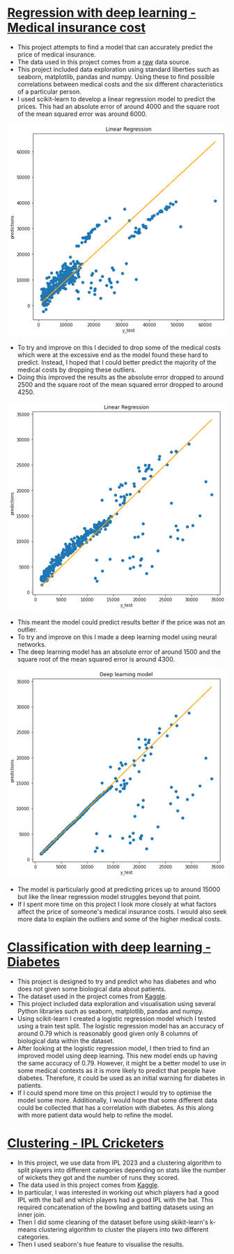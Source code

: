 # [Regression with deep learning - Medical insurance cost](https://github.com/lcwhite29/Project-Regression)
- This project attempts to find a model that can accurately predict the price of medical insurance.
- The data used in this project comes from a [raw](https://raw.githubusercontent.com/stedy/Machine-Learning-with-R-datasets/master/insurance.csv) data source.
- This project included data exploration using standard liberties such as seaborn, matplotlib, pandas and numpy. Using these to find possible correlations between medical costs and the six different characteristics of a particular person.
- I used scikit-learn to develop a linear regression model to predict the prices. This had an absolute error of around 4000 and the square root of the mean squared error was around 6000.

![](Images/Picture_1.png)

- To try and improve on this I decided to drop some of the medical costs which were at the excessive end as the model found these hard to predict. Instead, I hoped that I could better predict the majority of the medical costs by dropping these outliers.
- Doing this improved the results as the absolute error dropped to around 2500 and the square root of the mean squared error dropped to around 4250.

![](Images/Picture_2.png)

- This meant the model could predict results better if the price was not an outlier.
- To try and improve on this I made a deep learning model using neural networks.
- The deep learning model has an absolute error of around 1500 and the square root of the mean squared error is around 4300.

![](Images/Picture_3.png)

- The model is particularly good at predicting prices up to around 15000 but like the linear regression model struggles beyond that point.
- If I spent more time on this project I look more closely at what factors affect the price of someone's medical insurance costs. I would also seek more data to explain the outliers and some of the higher medical costs.

# [Classification with deep learning - Diabetes](https://github.com/lcwhite29/Project-Classification)
- This project is designed to try and predict who has diabetes and who does not given some biological data about patients.
- The dataset used in the project comes from [Kaggle](https://www.kaggle.com/datasets/ashishkumarjayswal/diabetes-dataset?resource=download).
- This project included data exploration and visualisation using several Python libraries such as seaborn, matplotlib, pandas and numpy.
- Using scikit-learn I created a logistic regression model which I tested using a train test split. The logistic regression model has an accuracy of around 0.79 which is reasonably good given only 8 columns of biological data within the dataset.
- After looking at the logistic regression model, I then tried to find an improved model using deep learning. This new model ends up having the same accuracy of 0.79. However, it might be a better model to use in some medical contexts as it is more likely to predict that people have diabetes. Therefore, it could be used as an initial warning for diabetes in patients.
- If I could spend more time on this project I would try to optimise the model some more. Additionally, I would hope that some different data could be collected that has a correlation with diabetes. As this along with more patient data would help to refine the model.

# [Clustering - IPL Cricketers](https://github.com/lcwhite29/Project-Clustering)
- In this project, we use data from IPL 2023 and a clustering algorithm to split players into different categories depending on stats like the number of wickets they got and the number of runs they scored.
- The data used in this project comes from [Kaggle](https://www.kaggle.com/datasets/purnend26/ipl-2023-dataset).
- In particular, I was interested in working out which players had a good IPL with the ball and which players had a good IPL with the bat. This required concatenation of the bowling and batting datasets using an inner join.
- Then I did some cleaning of the dataset before using skikit-learn's k-means clustering algorithm to cluster the players into two different categories.
- Then I used seaborn's hue feature to visualise the results.
